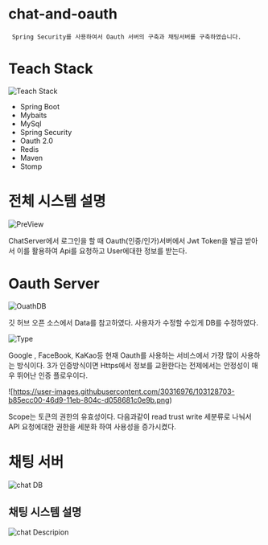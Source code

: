 # chat-and-oauth
```
 Spring Security를 사용하여서 Oauth 서버의 구축과 채팅서버를 구축하였습니다.
```
# Teach Stack
![Teach Stack](https://user-images.githubusercontent.com/30316976/103128511-01fae700-46d9-11eb-9968-eaf04db930fc.png)
* Spring Boot
* Mybaits
* MySql
* Spring Security
* Oauth 2.0
* Redis
* Maven
* Stomp

# 전체 시스템 설명
![PreView](https://user-images.githubusercontent.com/30316976/103128673-95ccb300-46d9-11eb-8b11-46a0a0f10055.png)

ChatServer에서 로그인을 할 때 Oauth(인증/인가)서버에서 Jwt Token을 발급 받아서 이를 활용하여 Api를 요청하고 User에대한 정보를 받는다.

# Oauth Server

![OuathDB](https://user-images.githubusercontent.com/30316976/103128684-9f561b00-46d9-11eb-98b3-edec8e8efcd9.png)

깃 허브 오픈 소스에서 Data를 참고하였다. 사용자가 수정할 수있게 DB를 수정하였다.

![Type](https://user-images.githubusercontent.com/30316976/103128692-a8df8300-46d9-11eb-95de-701eb91d8522.png)

Google , FaceBook, KaKao등 현재 Oauth를 사용하는 서비스에서 가장 많이 사용하는 방식이다.
3가 인증방식이면 Https에서 정보를 교환한다는 전제에서는 안정성이 매우 뛰어난 인증 플로우이다.

![https://user-images.githubusercontent.com/30316976/103128703-b85ecc00-46d9-11eb-804c-d058681c0e9b.png)

Scope는 토큰의 권한의 유효성이다. 다음과같이 read trust write 세분류로 나눠서 API  요청에대한 권한을 세분화 하여 사용성을 증가시켰다.

# 채팅 서버

![chat DB](https://user-images.githubusercontent.com/30316976/103128706-beed4380-46d9-11eb-9ed0-b259a8325a2e.png)

## 채팅 시스템 설명

![chat Descripion](https://user-images.githubusercontent.com/30316976/103128718-c9a7d880-46d9-11eb-803d-a949de8c6bae.png)








